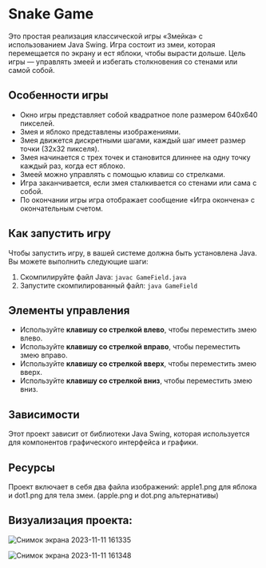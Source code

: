 # Snake Game

Это простая реализация классической игры «Змейка» с использованием Java Swing. Игра состоит из змеи, которая перемещается по экрану и ест яблоки, чтобы вырасти дольше. Цель игры — управлять змеей и избегать столкновения со стенами или самой собой.

## Особенности игры

- Окно игры представляет собой квадратное поле размером 640х640 пикселей.
- Змея и яблоко представлены изображениями.
- Змея движется дискретными шагами, каждый шаг имеет размер точки (32x32 пикселя).
- Змея начинается с трех точек и становится длиннее на одну точку каждый раз, когда ест яблоко.
- Змеей можно управлять с помощью клавиш со стрелками.
- Игра заканчивается, если змея сталкивается со стенами или сама с собой.
- По окончании игры игра отображает сообщение «Игра окончена» с окончательным счетом.

## Как запустить игру

Чтобы запустить игру, в вашей системе должна быть установлена ​​Java. Вы можете выполнить следующие шаги:

1. Скомпилируйте файл Java: `javac GameField.java`
2. Запустите скомпилированный файл: `java GameField`

## Элементы управления

- Используйте **клавишу со стрелкой влево**, чтобы переместить змею влево.
- Используйте **клавишу со стрелкой вправо**, чтобы переместить змею вправо.
- Используйте **клавишу со стрелкой вверх**, чтобы переместить змею вверх.
- Используйте **клавишу со стрелкой вниз**, чтобы переместить змею вниз.

## Зависимости

Этот проект зависит от библиотеки Java Swing, которая используется для компонентов графического интерфейса и графики.

## Ресурсы

Проект включает в себя два файла изображений: apple1.png для яблока и dot1.png для тела змеи. (apple.png и dot.png альтернативы)

## Визуализация проекта:

![Снимок экрана 2023-11-11 161335](https://github.com/Vladimir-Runets/Snake-Game/assets/108408528/7b1a083b-8335-4d52-af74-d521c519f06a)

![Снимок экрана 2023-11-11 161348](https://github.com/Vladimir-Runets/Snake-Game/assets/108408528/bfcb08ab-8ef4-4675-b49d-b361aacf2d6a)

